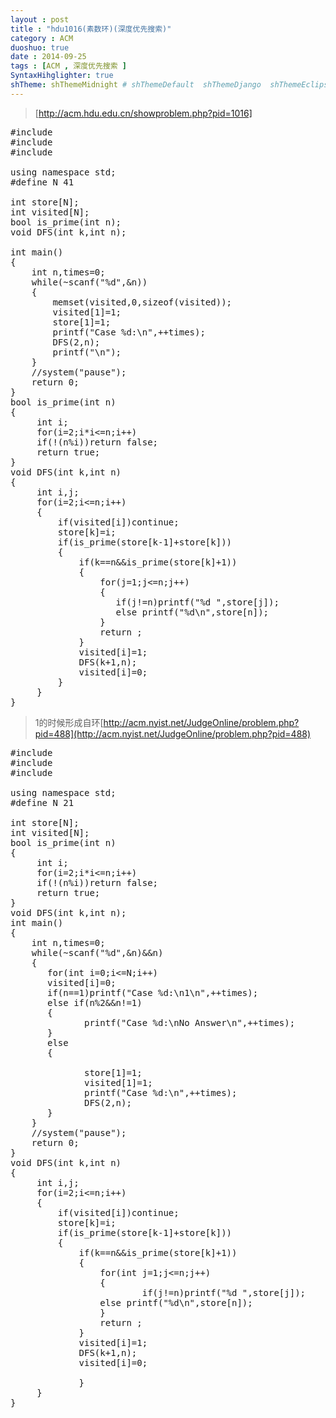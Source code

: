 ```yaml
---
layout : post
title : "hdu1016(素数环)(深度优先搜索)"
category : ACM
duoshuo: true
date : 2014-09-25
tags : [ACM , 深度优先搜索 ]
SyntaxHihglighter: true
shTheme: shThemeMidnight # shThemeDefault  shThemeDjango  shThemeEclipse  shThemeEmacs  shThemeFadeToGrey  shThemeMidnight  shThemeRDark
---
```

>[http://acm.hdu.edu.cn/showproblem.php?pid=1016]
<!-- more -->

<pre class="brush: c; ">
#include<iostream>
#include<cstdio>
#include<cstdlib>

using namespace std;
#define N 41

int store[N];
int visited[N];
bool is_prime(int n);
void DFS(int k,int n);

int main()
{
    int n,times=0;
    while(~scanf("%d",&n))
    {
        memset(visited,0,sizeof(visited));
        visited[1]=1;
        store[1]=1;
        printf("Case %d:\n",++times);
        DFS(2,n);
        printf("\n");
    }
    //system("pause");
    return 0;
}
bool is_prime(int n)
{
     int i;
     for(i=2;i*i<=n;i++)
     if(!(n%i))return false;
     return true;
}
void DFS(int k,int n)
{
     int i,j;
     for(i=2;i<=n;i++)
     {
         if(visited[i])continue;
         store[k]=i;
         if(is_prime(store[k-1]+store[k]))
         {
             if(k==n&&is_prime(store[k]+1))
             {
                 for(j=1;j<=n;j++)
                 {
                    if(j!=n)printf("%d ",store[j]);
                    else printf("%d\n",store[n]);
                 }
                 return ;
             }
             visited[i]=1;
             DFS(k+1,n);
             visited[i]=0;
         }
     }
}
</pre>

>1的时候形成自环[http://acm.nyist.net/JudgeOnline/problem.php?pid=488](http://acm.nyist.net/JudgeOnline/problem.php?pid=488)

<pre class="brush: c; ">
#include<iostream>
#include<cstdlib>
#include<cstdio>

using namespace std;
#define N 21

int store[N];
int visited[N];
bool is_prime(int n)
{
     int i;
     for(i=2;i*i<=n;i++)
     if(!(n%i))return false;
     return true;
}
void DFS(int k,int n);
int main()
{
    int n,times=0;
    while(~scanf("%d",&n)&&n)
    {
       for(int i=0;i<=N;i++)
       visited[i]=0;
       if(n==1)printf("Case %d:\n1\n",++times);
       else if(n%2&&n!=1)
       {
              printf("Case %d:\nNo Answer\n",++times);
       }
       else
       {
              
              store[1]=1;
              visited[1]=1;
              printf("Case %d:\n",++times);
              DFS(2,n);
       }
    }
    //system("pause");
    return 0;
}
void DFS(int k,int n)
{
     int i,j;
     for(i=2;i<=n;i++)
     {
         if(visited[i])continue;
         store[k]=i;
         if(is_prime(store[k-1]+store[k]))
         {
             if(k==n&&is_prime(store[k]+1))
             {
                 for(int j=1;j<=n;j++)
                 {
                         if(j!=n)printf("%d ",store[j]);
                 else printf("%d\n",store[n]);
                 }
                 return ;
             }
             visited[i]=1;
             DFS(k+1,n);
             visited[i]=0;
             
             }
     }
}
</pre>
